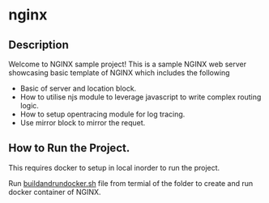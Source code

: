 # nginx

## Description
Welcome to NGINX sample project! This is a sample NGINX web server showcasing basic template of NGINX which includes the following
- Basic of server and location block.
- How to utilise njs module to leverage javascript to write complex routing logic.
- How to setup opentracing module for log tracing.
- Use mirror block to mirror the requet.

## How to Run the Project.
This requires docker to setup in local inorder to run the project.

Run [buildandrundocker.sh](buildandrundocker.sh) file from termial of the folder to create and run docker container of NGINX.
